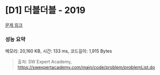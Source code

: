# [D1] 더블더블 - 2019 

[문제 링크](https://swexpertacademy.com/main/code/problem/problemDetail.do?contestProbId=AV5QDEX6AqwDFAUq) 

### 성능 요약

메모리: 20,160 KB, 시간: 133 ms, 코드길이: 1,915 Bytes



> 출처: SW Expert Academy, https://swexpertacademy.com/main/code/problem/problemList.do